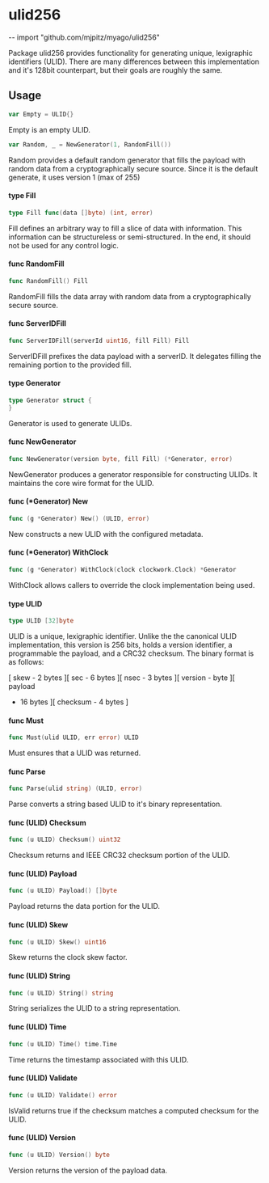 # ulid256
--
    import "github.com/mjpitz/myago/ulid256"

Package ulid256 provides functionality for generating unique, lexigraphic
identifiers (ULID). There are many differences between this implementation and
it's 128bit counterpart, but their goals are roughly the same.

## Usage

```go
var Empty = ULID{}
```
Empty is an empty ULID.

```go
var Random, _ = NewGenerator(1, RandomFill())
```
Random provides a default random generator that fills the payload with random
data from a cryptographically secure source. Since it is the default generate,
it uses version 1 (max of 255)

#### type Fill

```go
type Fill func(data []byte) (int, error)
```

Fill defines an arbitrary way to fill a slice of data with information. This
information can be structureless or semi-structured. In the end, it should not
be used for any control logic.

#### func  RandomFill

```go
func RandomFill() Fill
```
RandomFill fills the data array with random data from a cryptographically secure
source.

#### func  ServerIDFill

```go
func ServerIDFill(serverId uint16, fill Fill) Fill
```
ServerIDFill prefixes the data payload with a serverID. It delegates filling the
remaining portion to the provided fill.

#### type Generator

```go
type Generator struct {
}
```

Generator is used to generate ULIDs.

#### func  NewGenerator

```go
func NewGenerator(version byte, fill Fill) (*Generator, error)
```
NewGenerator produces a generator responsible for constructing ULIDs. It
maintains the core wire format for the ULID.

#### func (*Generator) New

```go
func (g *Generator) New() (ULID, error)
```
New constructs a new ULID with the configured metadata.

#### func (*Generator) WithClock

```go
func (g *Generator) WithClock(clock clockwork.Clock) *Generator
```
WithClock allows callers to override the clock implementation being used.

#### type ULID

```go
type ULID [32]byte
```

ULID is a unique, lexigraphic identifier. Unlike the the canonical ULID
implementation, this version is 256 bits, holds a version identifier, a
programmable the payload, and a CRC32 checksum. The binary format is as follows:

[ skew - 2 bytes ][ sec - 6 bytes ][ nsec - 3 bytes ][ version - byte ][ payload
- 16 bytes ][ checksum - 4 bytes ]

#### func  Must

```go
func Must(ulid ULID, err error) ULID
```
Must ensures that a ULID was returned.

#### func  Parse

```go
func Parse(ulid string) (ULID, error)
```
Parse converts a string based ULID to it's binary representation.

#### func (ULID) Checksum

```go
func (u ULID) Checksum() uint32
```
Checksum returns and IEEE CRC32 checksum portion of the ULID.

#### func (ULID) Payload

```go
func (u ULID) Payload() []byte
```
Payload returns the data portion for the ULID.

#### func (ULID) Skew

```go
func (u ULID) Skew() uint16
```
Skew returns the clock skew factor.

#### func (ULID) String

```go
func (u ULID) String() string
```
String serializes the ULID to a string representation.

#### func (ULID) Time

```go
func (u ULID) Time() time.Time
```
Time returns the timestamp associated with this ULID.

#### func (ULID) Validate

```go
func (u ULID) Validate() error
```
IsValid returns true if the checksum matches a computed checksum for the ULID.

#### func (ULID) Version

```go
func (u ULID) Version() byte
```
Version returns the version of the payload data.
